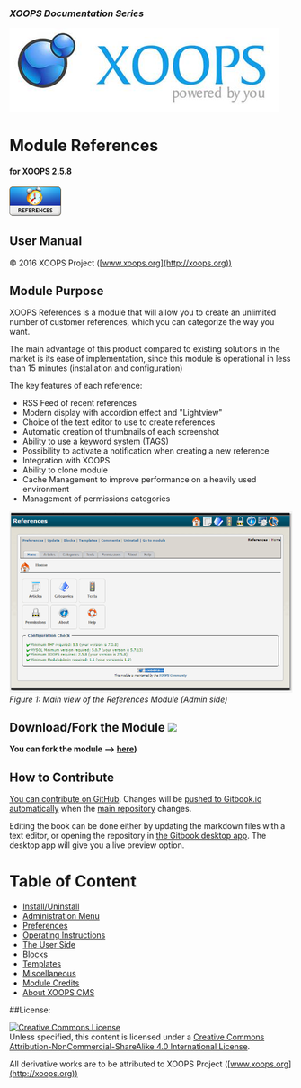 ### _XOOPS Documentation Series_
![logoXoops.jpg](assets/logoXoops.jpg)

# Module References
#### for XOOPS 2.5.8
      
![logoModule.png](assets/logoModule.png)
            
## User Manual

© 2016 XOOPS Project ([www.xoops.org](http://xoops.org))  

## Module Purpose 

XOOPS References is a module that will allow you to create an unlimited number of customer references, which you can categorize the way you want.

The main advantage of this product compared to existing solutions in the market is its ease of implementation, since this module is operational in less than 15 minutes (installation and configuration)
 
The key features of each reference:

- RSS Feed of recent references
- Modern display with accordion effect and "Lightview"
- Choice of the text editor to use to create references
- Automatic creation of thumbnails of each screenshot
- Ability to use a keyword system (TAGS)
- Possibility to activate a notification when creating a new reference
- Integration with XOOPS
- Ability to clone module
- Cache Management to improve performance on a heavily used environment
- Management of permissions categories

![image001.png](assets/image001.png)
*Figure 1: Main view of the References Module (Admin side)*

## Download/Fork the Module ![](http://xoops.org/images/forkit.png) 

**You can fork the module --> [here](https://github.com/XoopsModules25x/XXX))** 

## How to Contribute

[You can contribute on GitHub](https://github.com/XoopsDocs/references-tutorial). Changes will be [pushed to Gitbook.io automatically](https://www.gitbook.com/book/xoops/references-tutorial/activity) when the [main repository](https://github.com/XoopsDocs/references-tutorial) changes.

Editing the book can be done either by updating the markdown files with a text editor, or opening the repository in [the Gitbook desktop app](https://github.com/GitbookIO/editor/blob/master/README.md). The desktop app will give you a live preview option.

# Table of Content

* [Install/Uninstall](book/1install.md)
* [Administration Menu](book/2administration.md)
* [Preferences](book/3preferences.md)
* [Operating Instructions](book/4operations.md)
* [The User Side](book/5userside.md)
* [Blocks](book/6blocks.md)
* [Templates](book/7templates.md)
* [Miscellaneous](book/8other.md) 
* [Module Credits](book/9credits.md)
* [About XOOPS CMS](book/10aboutxoops.md)

##License:

<a rel="license" href="http://creativecommons.org/licenses/by-nc-sa/4.0/"><img alt="Creative Commons License" style="border-width:0" src="https://i.creativecommons.org/l/by-nc-sa/4.0/88x31.png" /></a><br />Unless specified, this content is licensed under a <a rel="license" href="http://creativecommons.org/licenses/by-nc-sa/4.0/">Creative Commons Attribution-NonCommercial-ShareAlike 4.0 International License</a>.

All derivative works are to be attributed to XOOPS Project ([www.xoops.org](http://xoops.org))
